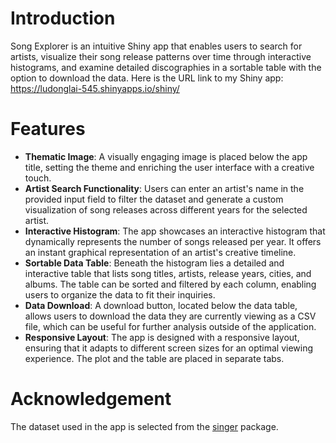 # Introduction
Song Explorer is an intuitive Shiny app that enables users to search for artists, visualize their song release patterns over time through interactive histograms, and examine detailed discographies in a sortable table with the option to download the data. Here is the URL link to my Shiny app:
https://ludonglai-545.shinyapps.io/shiny/

# Features
- **Thematic Image**: A visually engaging image is placed below the app title, setting the theme and enriching the user interface with a creative touch.
- **Artist Search Functionality**: Users can enter an artist's name in the provided input field to filter the dataset and generate a custom visualization of song releases across different years for the selected artist.
- **Interactive Histogram**: The app showcases an interactive histogram that dynamically represents the number of songs released per year. It offers an instant graphical representation of an artist's creative timeline.
- **Sortable Data Table**: Beneath the histogram lies a detailed and interactive table that lists song titles, artists, release years, cities, and albums. The table can be sorted and filtered by each column, enabling users to organize the data to fit their inquiries.
- **Data Download**: A download button, located below the data table, allows users to download the data they are currently viewing as a CSV file, which can be useful for further analysis outside of the application.
- **Responsive Layout**: The app is designed with a responsive layout, ensuring that it adapts to different screen sizes for an optimal viewing experience. The plot and the table are placed in separate tabs.

# Acknowledgement
The dataset used in the app is selected from the [singer](https://github.com/JoeyBernhardt/singer) package. 
